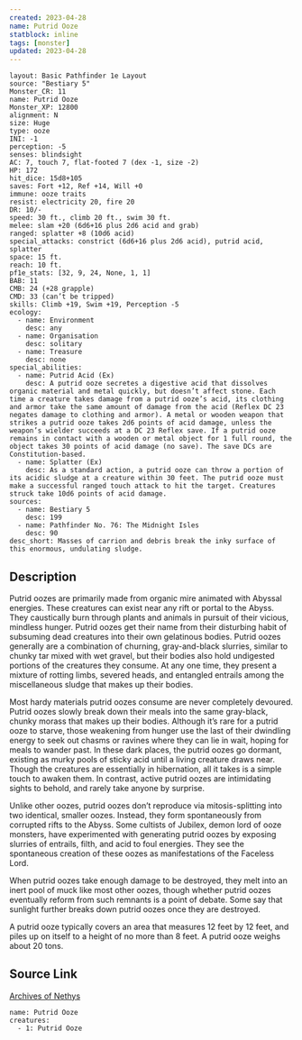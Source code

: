 ```yaml
---
created: 2023-04-28
name: Putrid Ooze
statblock: inline
tags: [monster]
updated: 2023-04-28
---
```

```statblock
layout: Basic Pathfinder 1e Layout
source: "Bestiary 5"
Monster_CR: 11
name: Putrid Ooze
Monster_XP: 12800
alignment: N
size: Huge
type: ooze
INI: -1
perception: -5
senses: blindsight
AC: 7, touch 7, flat-footed 7 (dex -1, size -2)
HP: 172
hit_dice: 15d8+105
saves: Fort +12, Ref +14, Will +0
immune: ooze traits
resist: electricity 20, fire 20
DR: 10/-
speed: 30 ft., climb 20 ft., swim 30 ft.
melee: slam +20 (6d6+16 plus 2d6 acid and grab)
ranged: splatter +8 (10d6 acid)
special_attacks: constrict (6d6+16 plus 2d6 acid), putrid acid, splatter
space: 15 ft.
reach: 10 ft.
pf1e_stats: [32, 9, 24, None, 1, 1]
BAB: 11
CMB: 24 (+28 grapple)
CMD: 33 (can’t be tripped)
skills: Climb +19, Swim +19, Perception -5
ecology:
  - name: Environment
    desc: any
  - name: Organisation
    desc: solitary
  - name: Treasure
    desc: none
special_abilities:
  - name: Putrid Acid (Ex)
    desc: A putrid ooze secretes a digestive acid that dissolves organic material and metal quickly, but doesn’t affect stone. Each time a creature takes damage from a putrid ooze’s acid, its clothing and armor take the same amount of damage from the acid (Reflex DC 23 negates damage to clothing and armor). A metal or wooden weapon that strikes a putrid ooze takes 2d6 points of acid damage, unless the weapon’s wielder succeeds at a DC 23 Reflex save. If a putrid ooze remains in contact with a wooden or metal object for 1 full round, the object takes 30 points of acid damage (no save). The save DCs are Constitution-based.
  - name: Splatter (Ex)
    desc: As a standard action, a putrid ooze can throw a portion of its acidic sludge at a creature within 30 feet. The putrid ooze must make a successful ranged touch attack to hit the target. Creatures struck take 10d6 points of acid damage.
sources:
  - name: Bestiary 5
    desc: 199
  - name: Pathfinder No. 76: The Midnight Isles
    desc: 90
desc_short: Masses of carrion and debris break the inky surface of this enormous, undulating sludge.
```
## Description
Putrid oozes are primarily made from organic mire animated with Abyssal energies. These creatures can exist near any rift or portal to the Abyss. They caustically burn through plants and animals in pursuit of their vicious, mindless hunger. Putrid oozes get their name from their disturbing habit of subsuming dead creatures into their own gelatinous bodies. Putrid oozes generally are a combination of churning, gray-and-black slurries, similar to chunky tar mixed with wet gravel, but their bodies also hold undigested portions of the creatures they consume. At any one time, they present a mixture of rotting limbs, severed heads, and entangled entrails among the miscellaneous sludge that makes up their bodies.

 Most hardy materials putrid oozes consume are never completely devoured. Putrid oozes slowly break down their meals into the same gray-black, chunky morass that makes up their bodies. Although it’s rare for a putrid ooze to starve, those weakening from hunger use the last of their dwindling energy to seek out chasms or ravines where they can lie in wait, hoping for meals to wander past. In these dark places, the putrid oozes go dormant, existing as murky pools of sticky acid until a living creature draws near. Though the creatures are essentially in hibernation, all it takes is a simple touch to awaken them. In contrast, active putrid oozes are intimidating sights to behold, and rarely take anyone by surprise.

 Unlike other oozes, putrid oozes don’t reproduce via mitosis-splitting into two identical, smaller oozes. Instead, they form spontaneously from corrupted rifts to the Abyss. Some cultists of Jubilex, demon lord of ooze monsters, have experimented with generating putrid oozes by exposing slurries of entrails, filth, and acid to foul energies. They see the spontaneous creation of these oozes as manifestations of the Faceless Lord.

 When putrid oozes take enough damage to be destroyed, they melt into an inert pool of muck like most other oozes, though whether putrid oozes eventually reform from such remnants is a point of debate. Some say that sunlight further breaks down putrid oozes once they are destroyed.

 A putrid ooze typically covers an area that measures 12 feet by 12 feet, and piles up on itself to a height of no more than 8 feet. A putrid ooze weighs about 20 tons.
## Source Link
[Archives of Nethys](https://aonprd.com/MonsterDisplay.aspx?ItemName=Putrid%20Ooze)
```encounter-table
name: Putrid Ooze
creatures:
  - 1: Putrid Ooze
```
